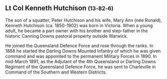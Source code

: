 ## Lt Col Kenneth Hutchison <small>(13‑82‑6)</small>

The son of a squatter, Peter Hutchison and his wife, Mary Ann (née Ronald), Kenneth Hutchison (ca. 1850-1902) was born in Victoria. When a young adult, he became a part owner with his brother and step-father in the historic Canning Downs pastoral property outside Warwick. 

He joined the Queensland Defence Force and rose through the ranks. In 1888 he started the Darling Downs Mounted Infantry of which he was given command and was appointed to the permanent Military Forces in 1890. In mid-March 1891, as the Adjutant of the 4th Queensland or Darling Downs Regiment of the Queensland Defence Force, he was sent to Charleville in Command of the Southern and Western Districts. 
